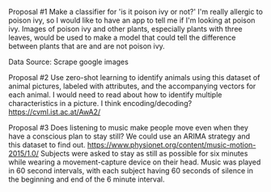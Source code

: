 
Proposal #1
Make a classifier for 'is it poison ivy or not?'
I'm really allergic to poison ivy, so I would like to have an app to tell me if I'm looking at poison ivy.  Images of poison ivy and other plants, especially plants with three leaves, would be used to make a model that could tell the difference between plants that are and are not poison ivy.

Data Source:  Scrape google images

Proposal #2
Use zero-shot learning to identify animals using this dataset of animal pictures, labeled with attributes, and the accompanying vectors for each animal.  I would need to read about how to identify multiple characteristics in a picture.  I think encoding/decoding?
https://cvml.ist.ac.at/AwA2/

Proposal #3
Does listening to music make people move even when they have a conscious plan to stay still?  We could use an ARIMA strategy and this dataset to find out.
https://www.physionet.org/content/music-motion-2015/1.0/
Subjects were asked to stay as still as possible for six minutes while wearing a movement-capture device on their head.  Music was played in 60 second intervals, with each subject having 60 seconds of silence in the beginning and end of the 6 minute interval.